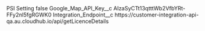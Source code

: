 <?xml version="1.0" encoding="UTF-8"?>
<CustomMetadata xmlns="http://soap.sforce.com/2006/04/metadata" xmlns:xsi="http://www.w3.org/2001/XMLSchema-instance" xmlns:xsd="http://www.w3.org/2001/XMLSchema">
    <label>PSI Setting</label>
    <protected>false</protected>
    <values>
        <field>Google_Map_API_Key__c</field>
        <value xsi:type="xsd:string">AIzaSyCTt13qtttWb2VfbYRt-FFy2nl5fgRGWK0</value>
    </values>
    <values>
        <field>Integration_Endpoint__c</field>
        <value xsi:type="xsd:string">https://customer-integration-api-qa.au.cloudhub.io/api/getLicenceDetails</value>
    </values>
</CustomMetadata>
